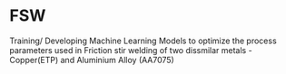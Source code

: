 # FSW
Training/ Developing Machine Learning Models to optimize the process parameters used in Friction stir welding of two dissmilar metals - Copper(ETP) and Aluminium Alloy (AA7075)
